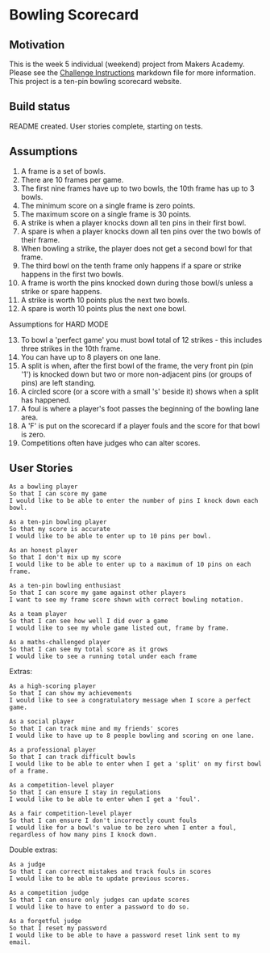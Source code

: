# Bowling Scorecard

## Motivation

This is the week 5 individual (weekend) project from Makers Academy. Please see the [Challenge Instructions](./Challenge_Instructions.md) markdown file for more information.
This project is a ten-pin bowling scorecard website.

## Build status

README created. User stories complete, starting on tests.

## Assumptions

1. A frame is a set of bowls.
2. There are 10 frames per game.
3. The first nine frames have up to two bowls, the 10th frame has up to 3 bowls.
4. The minimum score on a single frame is zero points.
5. The maximum score on a single frame is 30 points.
6. A strike is when a player knocks down all ten pins in their first bowl.
7. A spare is when a player knocks down all ten pins over the two bowls of their frame.
8. When bowling a strike, the player does not get a second bowl for that frame.
9. The third bowl on the tenth frame only happens if a spare or strike happens in the first two bowls.
10. A frame is worth the pins knocked down during those bowl/s unless a strike or spare happens.
11. A strike is worth 10 points plus the next two bowls.
12. A spare is worth 10 points plus the next one bowl.

Assumptions for HARD MODE

13. To bowl a 'perfect game' you must bowl total of 12 strikes - this includes three strikes in the 10th frame.
14. You can have up to 8 players on one lane.
15. A split is when, after the first bowl of the frame, the very front pin (pin '1') is knocked down but two or more non-adjacent pins (or groups of pins) are left standing.
16. A circled score (or a score with a small 's' beside it) shows when a split has happened.
17. A foul is where a player's foot passes the beginning of the bowling lane area.
18. A 'F' is put on the scorecard if a player fouls and the score for that bowl is zero.
19. Competitions often have judges who can alter scores.


## User Stories

```
As a bowling player
So that I can score my game
I would like to be able to enter the number of pins I knock down each bowl.

As a ten-pin bowling player
So that my score is accurate
I would like to be able to enter up to 10 pins per bowl.

As an honest player
So that I don't mix up my score
I would like to be able to enter up to a maximum of 10 pins on each frame.

As a ten-pin bowling enthusiast
So that I can score my game against other players
I want to see my frame score shown with correct bowling notation.

As a team player
So that I can see how well I did over a game
I would like to see my whole game listed out, frame by frame.

As a maths-challenged player
So that I can see my total score as it grows
I would like to see a running total under each frame
```

Extras:
```
As a high-scoring player
So that I can show my achievements
I would like to see a congratulatory message when I score a perfect game.

As a social player
So that I can track mine and my friends' scores
I would like to have up to 8 people bowling and scoring on one lane.

As a professional player
So that I can track difficult bowls
I would like to be able to enter when I get a 'split' on my first bowl of a frame.

As a competition-level player
So that I can ensure I stay in regulations
I would like to be able to enter when I get a 'foul'.

As a fair competition-level player
So that I can ensure I don't incorrectly count fouls
I would like for a bowl's value to be zero when I enter a foul, regardless of how many pins I knock down.
```

Double extras:
```
As a judge
So that I can correct mistakes and track fouls in scores
I would like to be able to update previous scores.

As a competition judge
So that I can ensure only judges can update scores
I would like to have to enter a password to do so.

As a forgetful judge
So that I reset my password
I would like to be able to have a password reset link sent to my email.
```
